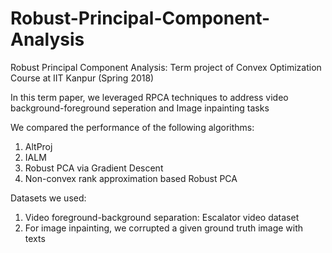 # Robust-Principal-Component-Analysis
Robust Principal Component Analysis: Term project of Convex Optimization Course at IIT Kanpur (Spring 2018)

In this term paper, we leveraged RPCA techniques to address video background-foreground seperation and Image inpainting tasks

We compared the performance of the following algorithms:
  1. AltProj
  2. IALM
  3. Robust PCA via Gradient Descent
  4. Non-convex rank approximation based Robust PCA

Datasets we used:
  1. Video foreground-background separation: Escalator video dataset
  2. For image inpainting, we corrupted a given ground truth image with texts
